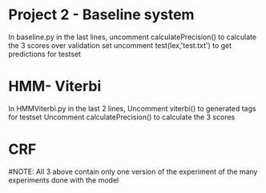 # Project 2 - Baseline system

In baseline.py in the last lines,
uncomment calculatePrecision() to calculate the 3 scores over validation set
uncomment  test(lex,'test.txt') to get predictions for testset

# HMM- Viterbi
In HMMViterbi.py in the last 2 lines,
Uncomment viterbi() to generated tags for testset
Uncomment calculatePrecision() to calculate the 3 scores

# CRF


#NOTE: All 3 above contain only one version of the experiment of the many experiments done with the model


